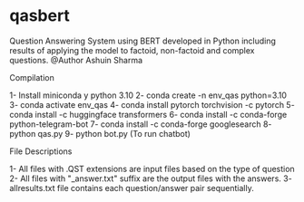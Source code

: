 # qasbert
Question Answering System using BERT developed in Python including results of applying the model to factoid, non-factoid and complex questions.
@Author Ashuin Sharma


Compilation

1- Install miniconda y python 3.10
2- conda create -n env_qas python=3.10
3- conda activate env_qas
4- conda install pytorch torchvision -c pytorch
5- conda install -c huggingface transformers
6- conda install -c conda-forge python-telegram-bot
7- conda install -c conda-forge googlesearch
8- python qas.py
9- python bot.py (To run chatbot)


File Descriptions

1- All files with .QST extensions are input files based on the type of question
2- All files with "_answer.txt" suffix are the output files with the answers.
3- allresults.txt file contains each question/answer pair sequentially.
